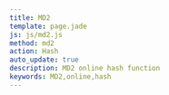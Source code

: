 ```yaml
---
title: MD2
template: page.jade
js: js/md2.js
method: md2
action: Hash
auto_update: true
description: MD2 online hash function
keywords: MD2,online,hash
---
```

